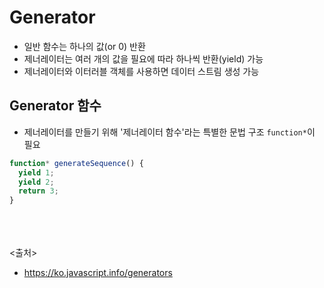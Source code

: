 # Generator
- 일반 함수는 하나의 값(or 0) 반환
- 제너레이터는 여러 개의 값을 필요에 따라 하나씩 반환(yield) 가능
- 제너레이터와 이터러블 객체를 사용하면 데이터 스트림 생성 가능

## Generator 함수
- 제너레이터를 만들기 위해 '제너레이터 함수'라는 특별한 문법 구조 `function*`이 필요
```js
function* generateSequence() {
  yield 1;
  yield 2;
  return 3;
}
```






<br><br><br>
<출처>
- https://ko.javascript.info/generators
